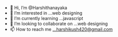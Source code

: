 - 👋 Hi, I’m @Harshithanayaka
- 👀 I’m interested in ...web designing
- 🌱 I’m currently learning ...javascript 
- 💞️ I’m looking to collaborate on ...web designing
- 📫 How to reach me ...harshikush420@gmail.com

<!---
Harshithanayaka/Harshithanayaka is a ✨ special ✨ repository because its `README.md` (this file) appears on your GitHub profile.
You can click the Preview link to take a look at your changes.
--->
